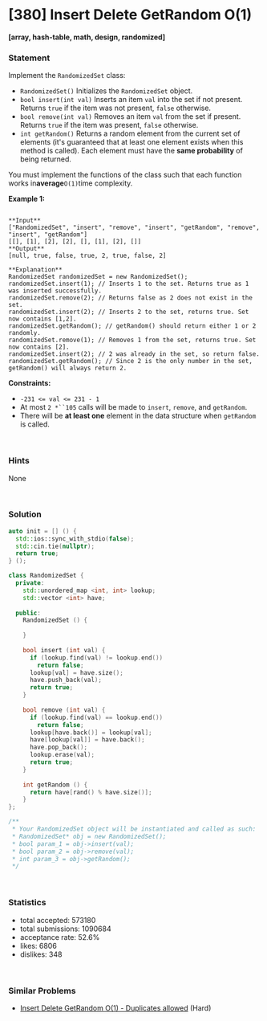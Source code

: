 # [380] Insert Delete GetRandom O(1)

**[array, hash-table, math, design, randomized]**

### Statement

Implement the `RandomizedSet` class:

* `RandomizedSet()` Initializes the `RandomizedSet` object.
* `bool insert(int val)` Inserts an item `val` into the set if not present. Returns `true` if the item was not present, `false` otherwise.
* `bool remove(int val)` Removes an item `val` from the set if present. Returns `true` if the item was present, `false` otherwise.
* `int getRandom()` Returns a random element from the current set of elements (it's guaranteed that at least one element exists when this method is called). Each element must have the **same probability** of being returned.



You must implement the functions of the class such that each function works in**average**`O(1)`time complexity.


**Example 1:**

```

**Input**
["RandomizedSet", "insert", "remove", "insert", "getRandom", "remove", "insert", "getRandom"]
[[], [1], [2], [2], [], [1], [2], []]
**Output**
[null, true, false, true, 2, true, false, 2]

**Explanation**
RandomizedSet randomizedSet = new RandomizedSet();
randomizedSet.insert(1); // Inserts 1 to the set. Returns true as 1 was inserted successfully.
randomizedSet.remove(2); // Returns false as 2 does not exist in the set.
randomizedSet.insert(2); // Inserts 2 to the set, returns true. Set now contains [1,2].
randomizedSet.getRandom(); // getRandom() should return either 1 or 2 randomly.
randomizedSet.remove(1); // Removes 1 from the set, returns true. Set now contains [2].
randomizedSet.insert(2); // 2 was already in the set, so return false.
randomizedSet.getRandom(); // Since 2 is the only number in the set, getRandom() will always return 2.

```

**Constraints:**
* `-231 <= val <= 231 - 1`
* At most `2 *``105` calls will be made to `insert`, `remove`, and `getRandom`.
* There will be **at least one** element in the data structure when `getRandom` is called.


<br>

### Hints

None

<br>

### Solution

```cpp
auto init = [] () {
  std::ios::sync_with_stdio(false);
  std::cin.tie(nullptr);
  return true;
} ();

class RandomizedSet {
  private:
    std::unordered_map <int, int> lookup;
    std::vector <int> have;
  
  public:
    RandomizedSet () {
        
    }
    
    bool insert (int val) {
      if (lookup.find(val) != lookup.end())
        return false;
      lookup[val] = have.size();
      have.push_back(val);
      return true;
    }
    
    bool remove (int val) {
      if (lookup.find(val) == lookup.end())
        return false;
      lookup[have.back()] = lookup[val];
      have[lookup[val]] = have.back();
      have.pop_back();
      lookup.erase(val);
      return true;
    }
    
    int getRandom () {
      return have[rand() % have.size()];
    }
};

/**
 * Your RandomizedSet object will be instantiated and called as such:
 * RandomizedSet* obj = new RandomizedSet();
 * bool param_1 = obj->insert(val);
 * bool param_2 = obj->remove(val);
 * int param_3 = obj->getRandom();
 */
```

<br>

### Statistics

- total accepted: 573180
- total submissions: 1090684
- acceptance rate: 52.6%
- likes: 6806
- dislikes: 348

<br>

### Similar Problems

- [Insert Delete GetRandom O(1) - Duplicates allowed](https://leetcode.com/problems/insert-delete-getrandom-o1-duplicates-allowed) (Hard)
